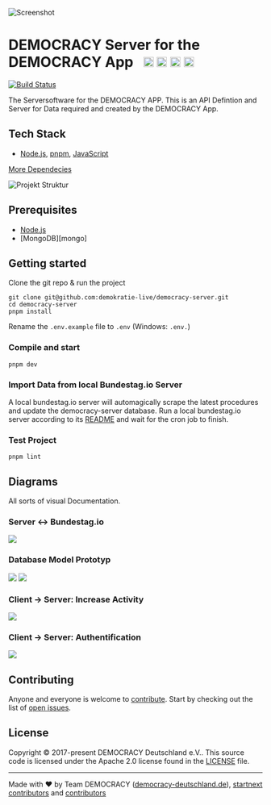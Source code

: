 ![Screenshot](https://github.com/demokratie-live/democracy-assets/blob/master/images/forfb2.png)

# DEMOCRACY Server for the DEMOCRACY App &nbsp; <a href="https://github.com/kriasoft/nodejs-api-starter/stargazers" target="_blank"><img src="https://img.shields.io/github/stars/demokratie-live/democracy-server.svg?style=social&label=Star&maxAge=3600" height="20"/></a> <a href="https://twitter.com/democracy_de" target="_blank"><img src="https://img.shields.io/twitter/follow/democracy_de.svg?style=social&label=Follow&maxAge=3600" height="20"/></a> <a href="https://www.facebook.com/democracygermany/" target="_blank"><img src="https://github.com/demokratie-live/democracy-assets/blob/master/docu/facebook.png" height="20"/></a> <a href="https://discord.gg/Pdu3ZEV" target="_blank"><img src="https://github.com/demokratie-live/democracy-assets/blob/master/docu/discord.png" height="20"/></a>

[![Build Status](https://travis-ci.org/demokratie-live/democracy-server.svg?branch=master)](https://travis-ci.org/demokratie-live/democracy-server)

The Serversoftware for the DEMOCRACY APP. This is an API Defintion and Server for Data required and created by the DEMOCRACY App.

## Tech Stack

- [Node.js][node], [pnpm][pnpm], [JavaScript][js]

[More Dependecies](https://github.com/demokratie-live/democracy-server/network/dependencies)

![Projekt Struktur](https://github.com/demokratie-live/democracy-assets/blob/master/docu/api_structure_server.png)

## Prerequisites

- [Node.js][node]
- [MongoDB][mongo]

## Getting started

Clone the git repo & run the project

```
git clone git@github.com:demokratie-live/democracy-server.git
cd democracy-server
pnpm install
```

Rename the `.env.example` file to `.env` (Windows: `.env.`)

### Compile and start

```
pnpm dev
```

### Import Data from local Bundestag.io Server

A local bundestag.io server will automagically scrape the latest procedures and
update the democracy-server database.
Run a local bundestag.io server according to its
[README](https://github.com/demokratie-live/bundestag.io) and wait for the cron
job to finish.

### Test Project

```
pnpm lint
```

## Diagrams

All sorts of visual Documentation.

### Server <-> Bundestag.io

![](https://github.com/demokratie-live/democracy-assets/blob/master/docu/Communication_bundestagio_democracyserver.png)

### Database Model Prototyp

![](https://github.com/demokratie-live/democracy-assets/blob/master/docu/Datenbank%20Model.png)
![](https://github.com/demokratie-live/democracy-assets/blob/master/docu/ServerDatabase.png)

### Client -> Server: Increase Activity

![](https://github.com/demokratie-live/democracy-assets/blob/master/docu/activity.png)

### Client -> Server: Authentification

![](https://github.com/demokratie-live/democracy-assets/blob/master/docu/auth.png)

## Contributing

Anyone and everyone is welcome to [contribute](CONTRIBUTING.md). Start by checking out the list of
[open issues](https://github.com/demokratie-live/democracy-server/issues).

## License

Copyright © 2017-present DEMOCRACY Deutschland e.V.. This source code is licensed under the Apache 2.0 license found in the
[LICENSE](https://github.com/demokratie-live/democracy-server/blob/master/LICENSE) file.

---

Made with ♥ by Team DEMOCRACY ([democracy-deutschland.de](https://www.democracy-deutschland.de)), [startnext contributors](https://www.startnext.com/democracy/unterstuetzer/) and [contributors](https://github.com/demokratie-live/democracy-server/graphs/contributors)

[node]: https://nodejs.org
[pnpm]: https://pnpm.io
[js]: https://developer.mozilla.org/docs/Web/JavaScript
